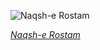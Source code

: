 
![Naqsh-e Rostam](https://upload.wikimedia.org/wikipedia/commons/thumb/d/d3/Naghsh-e_rostam%2C_Ir%C3%A1n%2C_2016-09-24%2C_DD_20-24_PAN.jpg/900px-Naghsh-e_rostam%2C_Ir%C3%A1n%2C_2016-09-24%2C_DD_20-24_PAN.jpg)

*[Naqsh-e Rostam](https://wikipedia.org/wiki/File:Naghsh-e_rostam,_Ir%C3%A1n,_2016-09-24,_DD_20-24_PAN.jpg)*
